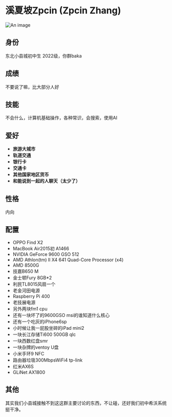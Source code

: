 # 溪夏坡Zpcin (Zpcin Zhang)
![An image](http://q1.qlogo.cn/g?b=qq&nk=1585893341&s=160)
## 身份
东北小县城初中生 2022级，你群baka
## 成绩
不要说了嘛，比大部分人好
## 技能
不会什么，计算机基础操作，各种常识，会搜索，使用AI
## 爱好
- **旅游大城市**
- **轨道交通**
- **银行卡**
- **交通卡**
- **其他国家地区货币**
- **和能说到一起的人聊天（太少了）**
## 性格
内向
## 配置
- OPPO Find X2
- MacBook Air2015初 A1466
- NVIDIA GeForce 9600 GSO 512
- AMD Athlon(tm) Il X4 641 Quad-Core Processor (x4)
- AMD 8500G
- 技嘉B650 M
- 金士顿Fury 8GB*2
- 利民TL8015风扇一个
- 老金河田电源
- Raspberry Pi 400
- 老技展电源
- 另外两块fm1 cpu
- 还有一块坏了的9600GSO msi的谁知道什么核心
- 还有一个吃灰的iPhone6sp
- 小时候让我一屁股坐碎的iPad mini2
- 一块长江存储Ti600 500GB qlc
- 一块西数红盘smr
- 一块杂牌的ventoy U盘
- 小米手环9 NFC
- 路由器垃圾300MbpsWiFi4 tp-link
- 红米AX6S
- GLiNet AX1800
## 其他
其实我们小县城接触不到这这群主要讨论的东西，不让碰，还好我们初中希沃系统挺干净。

